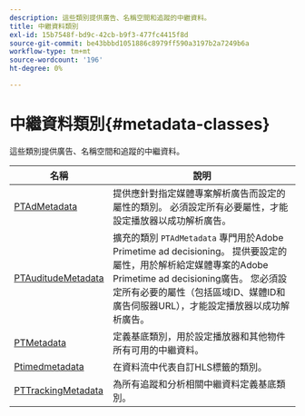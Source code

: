```yaml
---
description: 這些類別提供廣告、名稱空間和追蹤的中繼資料。
title: 中繼資料類別
exl-id: 15b7548f-bd9c-42cb-b9f3-477fc4415f8d
source-git-commit: be43bbbd1051886c8979ff590a3197b2a7249b6a
workflow-type: tm+mt
source-wordcount: '196'
ht-degree: 0%

---
```


# 中繼資料類別{#metadata-classes}

這些類別提供廣告、名稱空間和追蹤的中繼資料。

| 名稱 | 說明 |
|---|---|
| [PTAdMetadata](https://help.adobe.com/en_US/primetime/api/psdk/appledoc/Classes/PTAdMetadata.html) | 提供應針對指定媒體專案解析廣告而設定的屬性的類別。 必須設定所有必要屬性，才能設定播放器以成功解析廣告。 |
| [PTAuditudeMetadata](https://help.adobe.com/en_US/primetime/api/psdk/appledoc/Classes/PTAuditudeMetadata.html) | 擴充的類別 `PTAdMetadata` 專門用於Adobe Primetime ad decisioning。 提供要設定的屬性，用於解析給定媒體專案的Adobe Primetime ad decisioning廣告。 您必須設定所有必要的屬性（包括區域ID、媒體ID和廣告伺服器URL），才能設定播放器以成功解析廣告。 |
| [PTMetadata](https://help.adobe.com/en_US/primetime/api/psdk/appledoc/Classes/PTMetadata.html) | 定義基底類別，用於設定播放器和其他物件所有可用的中繼資料。 |
| [Ptimedmetadata](https://help.adobe.com/en_US/primetime/api/psdk/appledoc/Classes/PTTimedMetadata.html) | 在資料流中代表自訂HLS標籤的類別。 |
| [PTTrackingMetadata](https://help.adobe.com/en_US/primetime/api/psdk/appledoc/Classes/PTTrackingMetadata.html) | 為所有追蹤和分析相關中繼資料定義基底類別。 |
